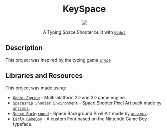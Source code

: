 <h1 align="center">KeySpace</h1>

<div align="center">

  <img src="https://raw.githubusercontent.com/Zurkon/repo-assets/main/keyspace/gameplay.gif" />

A Typing Space Shooter built with [`Godot`](https://godotengine.org/)

</div>

## Description

This project was inspired by the typing game [`ZType`](https://zty.pe/)

## Libraries and Resources

This project was made using:

- [`Godot Engine`](https://github.com/godotengine/godot) - Multi-platform 2D and 3D game engine.
- [`Spaceship Shooter Environment`](https://ansimuz.itch.io/spaceship-shooter-environment) - Space Shooter Pixel Art pack made by [`ansimuz`](https://ansimuz.itch.io/).
- [`Space Background`](https://ansimuz.itch.io/space-background) - Space Background Pixel Art made by [`ansimuz`](https://ansimuz.itch.io/).
- [`Early GameBoy`](https://www.dafont.com/pt/early-gameboy.font) - A custom Font based on the Nintendo Game Boy typeface.
